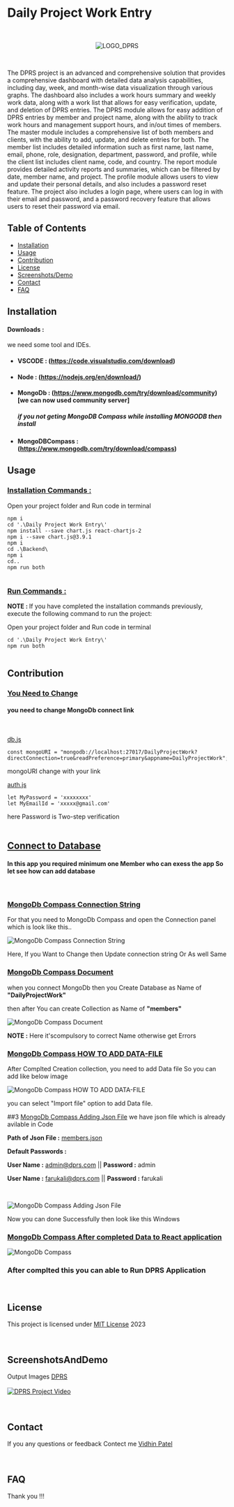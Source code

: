 ﻿# Daily Project  Work Entry

<br>

<p align="center">
  <img src="./Output_images/LOGO_DPRS.png" alt="LOGO_DPRS" />
</p>
<br>

The DPRS project is an advanced and comprehensive solution that provides a comprehensive dashboard with detailed data analysis capabilities, including day, week, and month-wise data visualization through various graphs. The dashboard also includes a work hours summary and weekly work data, along with a work list that allows for easy verification, update, and deletion of DPRS entries. The DPRS module allows for easy addition of DPRS entries by member and project name, along with the ability to track work hours and management support hours, and in/out times of members. The master module includes a comprehensive list of both members and clients, with the ability to add, update, and delete entries for both. The member list includes detailed information such as first name, last name, email, phone, role, designation, department, password, and profile, while the client list includes client name, code, and country. The report module provides detailed activity reports and summaries, which can be filtered by date, member name, and project. The profile module allows users to view and update their personal details, and also includes a password reset feature. The project also includes a login page, where users can log in with their email and password, and a password recovery feature that allows users to reset their password via email.

## Table of Contents
- [Installation](#installation)
- [Usage](#usage)
- [Contribution](#contribution)
- [License](#license)
- [Screenshots/Demo](#ScreenshotsAndDemo)
- [Contact](#contact)
- [FAQ](#faq)

## Installation

#### Downloads :
we need some tool and IDEs. 
- #### VSCODE : (https://code.visualstudio.com/download)
- #### Node : (https://nodejs.org/en/download/)
- #### MongoDb : (https://www.mongodb.com/try/download/community) [we can now used community server]
    ##### if you not geting MongoDB Compass while installing MONGODB then install 
- #### MongoDBCompass : (https://www.mongodb.com/try/download/compass)

## Usage

### <u> Installation Commands : </u>

Open your project folder and Run code in terminal
<br>
```
npm i
cd '.\Daily Project Work Entry\'
npm install --save chart.js react-chartjs-2
npm i --save chart.js@3.9.1
npm i
cd .\Backend\
npm i
cd..
npm run both 
 
```

### <u> Run Commands : </u>

<b>NOTE :  </b> If you have completed the installation commands previously, execute the following command to run the project:
<br>

Open your project folder and Run code in terminal
```
cd '.\Daily Project Work Entry\'
npm run both
 
```

## Contribution


### <u>You Need to Change</u>
#### you need to change MongoDb  connect link
<br>

[db.js](./Daily%20Project%20Work%20Entry/Backend/db.js)

```
const mongoURI = "mongodb://localhost:27017/DailyProjectWork?directConnection=true&readPreference=primary&appname=DailyProjectWork"; 
```

mongoURI change with your link

[auth.js](./Daily%20Project%20Work%20Entry/Backend/routers/auth.js)
```
let MyPassword = 'xxxxxxxx'
let MyEmailId = 'xxxxx@gmail.com'
```
here Password is Two-step verification 
<br>
<br>

## <u>Connect to Database</u>
#### In this app you required minimum one Member who can exess the app So let see how can add database 
<br>

### <u>MongoDb Compass Connection String</u>
For that you need to MongoDb Compass and open the Connection panel which is look like this..

![MongoDb Compass Connection String ](./Database/Mongodb_Compass_connectString.png)

Here, If you Want to Change then Update connection string Or As well Same 

### <u>MongoDb Compass Document</u>
when you connect MongoDb then you Create Database as Name of **"DailyProjectWork"** 

then after You can create Collection as Name of **"members"**

![MongoDb Compass Document](./Database/Mongodb_Compass_DocumentLook.png)

**NOTE :** Here it'scompulsory to correct Name otherwise  get Errors

### <u>MongoDb Compass HOW TO ADD DATA-FILE</u>
After  Complted Creation collection, you need to add Data file So you can add like below image

![MongoDb Compass HOW TO ADD DATA-FILE](./Database/Mongodb_Compass_HowToAddDATA.png)

you can select "Import file" option to add Data file.


##3 <u>MongoDb Compass Adding Json File</u>
we have json file which is already avilable in Code

**Path of Json File :** [members.json](./Database/members.json)

**Default Passwords :**
<br>

**User Name :** admin@dprs.com  || **Password :** admin

**User Name :** farukali@dprs.com  || **Password :** farukali

<br>


![MongoDb Compass Adding Json File](./Database/Mongodb_Compass_AddingDataFile.png)

Now you can done Successfully then look like this Windows

### <u>MongoDb Compass After completed Data to React application</u>

![MongoDb Compass](./Database/Mongodb_Compass_Completed_Update.png)

### After complted this you can able to Run DPRS Application 
<br>

## License

This project is licensed under [MIT License](./License) 2023

<br>

## ScreenshotsAndDemo

Output Images [DPRS](./Output_images)
<br>
<br>
[![DPRS Project Video](./Database/YouTube_Thumbnail.png)](https://youtu.be/uV16Fp9HPEU?feature=shared)

<br>

## Contact

If you any questions or feedback Contect me [Vidhin Patel](mailto:vidhin1208@gmail.com)

<br>

## FAQ

Thank you !!!
